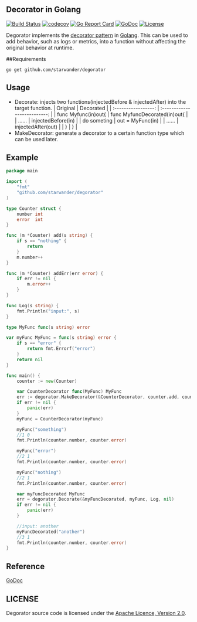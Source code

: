 ## Decorator in Golang
[![Build Status](https://travis-ci.org/starwander/degorator.svg?branch=master)](https://travis-ci.org/starwander/degorator)
[![codecov](https://codecov.io/gh/starwander/degorator/branch/master/graph/badge.svg)](https://codecov.io/gh/starwander/degorator)
[![Go Report Card](https://goreportcard.com/badge/github.com/starwander/degorator)](https://goreportcard.com/report/github.com/starwander/degorator)
[![GoDoc](https://godoc.org/github.com/starwander/degorator?status.svg)](https://godoc.org/github.com/starwander/degorator)
[![License](https://img.shields.io/badge/license-Apache%202.0-blue.svg)](https://www.apache.org/licenses/LICENSE-2.0)

Degorator implements the [decorator pattern](https://en.wikipedia.org/wiki/Decorator_pattern) in [Golang](https://golang.org/).
This can be used to add behavior, such as logs or metrics, into a function without affecting the original behavior at runtime.

##Requirements

    go get github.com/starwander/degorator

## Usage
* Decorate: injects two functions(injectedBefore & injectedAfter) into the target function.
|      Original       |          Decorated           |
| :-----------------: | :--------------------------: |
| func Myfunc(in)out{ | func MyfuncDecorated(in)out{ |
|     ......          |    injectedBefore(in)        |
|     do someting     |    out = MyFunc(in)          |
|     ......          |    injectedAfter(out)        |
| }                   | }                            |
* MakeDecorator: generate a decorator to a certain function type which can be used later.

## Example

```go
package main

import (
	"fmt"
	"github.com/starwander/degorator"
)

type Counter struct {
	number int
	error  int
}

func (m *Counter) add(s string) {
	if s == "nothing" {
		return
	}
	m.number++
}

func (m *Counter) addErr(err error) {
	if err != nil {
		m.error++
	}
}

func Log(s string) {
	fmt.Println("input:", s)
}

type MyFunc func(s string) error

var myFunc MyFunc = func(s string) error {
	if s == "error" {
		return fmt.Errorf("error")
	}
	return nil
}

func main() {
	counter := new(Counter)

	var CounterDecorator func(MyFunc) MyFunc
	err := degorator.MakeDecorator(&CounterDecorator, counter.add, counter.addErr)
	if err != nil {
		panic(err)
	}
	myFunc = CounterDecorator(myFunc)

	myFunc("something")
	//1 0
	fmt.Println(counter.number, counter.error)

	myFunc("error")
	//2 1
	fmt.Println(counter.number, counter.error)

	myFunc("nothing")
	//2 1
	fmt.Println(counter.number, counter.error)

	var myFuncDecorated MyFunc
	err = degorator.Decorate(&myFuncDecorated, myFunc, Log, nil)
	if err != nil {
		panic(err)
	}

	//input: another
	myFuncDecorated("another")
	//3 1
	fmt.Println(counter.number, counter.error)
}
```

## Reference

[GoDoc](https://godoc.org/github.com/starwander/degorator)

## LICENSE

Degorator source code is licensed under the [Apache Licence, Version 2.0](http://www.apache.org/licenses/LICENSE-2.0.html).
